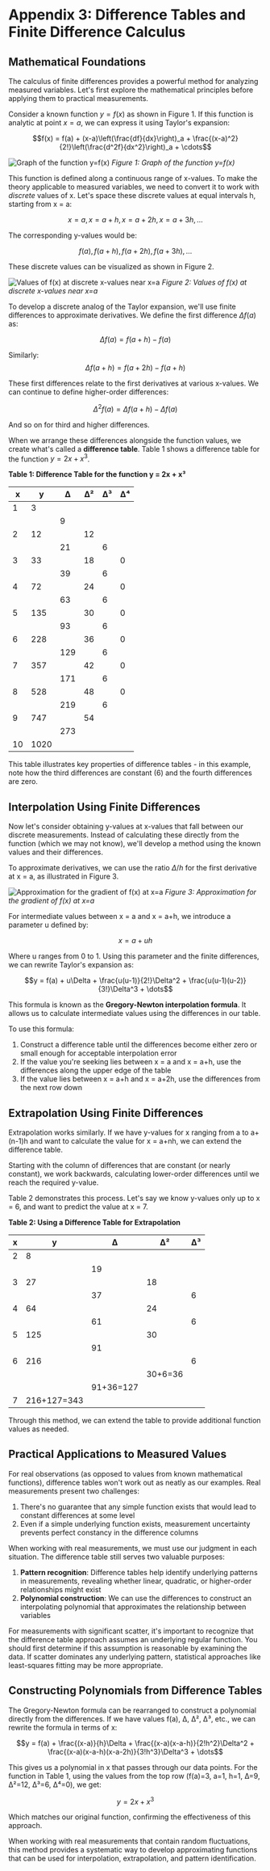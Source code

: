 # Appendix 3: Difference Tables and Finite Difference Calculus

## Mathematical Foundations

The calculus of finite differences provides a powerful method for analyzing measured variables. Let's first explore the mathematical principles before applying them to practical measurements.

Consider a known function $y = f(x)$ as shown in Figure 1. If this function is analytic at point $x = a$, we can express it using Taylor's expansion:

$$f(x) = f(a) + (x-a)\left(\frac{df}{dx}\right)_a + \frac{(x-a)^2}{2!}\left(\frac{d^2f}{dx^2}\right)_a + \cdots$$

![Graph of the function y=f(x)](figures/A3/FigA3_1.png)
*Figure 1: Graph of the function y=f(x)*

This function is defined along a continuous range of x-values. To make the theory applicable to measured variables, we need to convert it to work with *discrete* values of x. Let's space these discrete values at equal intervals h, starting from x = a:

$$x = a, x = a + h, x = a + 2h, x = a + 3h, \dots$$

The corresponding y-values would be:

$$f(a), f(a+h), f(a+2h), f(a+3h), \dots$$

These discrete values can be visualized as shown in Figure 2.

![Values of f(x) at discrete x-values near x=a](figures/A3/FigA3_2.png)
*Figure 2: Values of f(x) at discrete x-values near x=a*

To develop a discrete analog of the Taylor expansion, we'll use finite differences to approximate derivatives. We define the first difference $\Delta f(a)$ as:

$$\Delta f(a) = f(a+h) - f(a)$$

Similarly:
$$\Delta f(a+h) = f(a+2h) - f(a+h)$$

These first differences relate to the first derivatives at various x-values. We can continue to define higher-order differences:

$$\Delta^2 f(a) = \Delta f(a+h) - \Delta f(a)$$

And so on for third and higher differences.

When we arrange these differences alongside the function values, we create what's called a **difference table**. Table 1 shows a difference table for the function $y = 2x + x^3$.

**Table 1: Difference Table for the function y = 2x + x³**

| x | y | Δ | Δ² | Δ³ | Δ⁴ |
|---|---|---|---|---|---|
| 1 | 3 | | | | |
| | | 9 | | | |
| 2 | 12 | | 12 | | |
| | | 21 | | 6 | |
| 3 | 33 | | 18 | | 0 |
| | | 39 | | 6 | |
| 4 | 72 | | 24 | | 0 |
| | | 63 | | 6 | |
| 5 | 135 | | 30 | | 0 |
| | | 93 | | 6 | |
| 6 | 228 | | 36 | | 0 |
| | | 129 | | 6 | |
| 7 | 357 | | 42 | | 0 |
| | | 171 | | 6 | |
| 8 | 528 | | 48 | | 0 |
| | | 219 | | 6 | |
| 9 | 747 | | 54 | | |
| | | 273 | | | |
| 10 | 1020 | | | | |

This table illustrates key properties of difference tables - in this example, note how the third differences are constant (6) and the fourth differences are zero.

## Interpolation Using Finite Differences

Now let's consider obtaining y-values at x-values that fall between our discrete measurements. Instead of calculating these directly from the function (which we may not know), we'll develop a method using the known values and their differences.

To approximate derivatives, we can use the ratio $\Delta/h$ for the first derivative at x = a, as illustrated in Figure 3.

![Approximation for the gradient of f(x) at x=a](figures/A3/FigA3_3.png)
*Figure 3: Approximation for the gradient of f(x) at x=a*

For intermediate values between x = a and x = a+h, we introduce a parameter u defined by:

$$x = a + uh$$

Where u ranges from 0 to 1. Using this parameter and the finite differences, we can rewrite Taylor's expansion as:

$$y = f(a) + u\Delta + \frac{u(u-1)}{2!}\Delta^2 + \frac{u(u-1)(u-2)}{3!}\Delta^3 + \dots$$

This formula is known as the **Gregory-Newton interpolation formula**. It allows us to calculate intermediate values using the differences in our table.

To use this formula:
1. Construct a difference table until the differences become either zero or small enough for acceptable interpolation error
2. If the value you're seeking lies between x = a and x = a+h, use the differences along the upper edge of the table
3. If the value lies between x = a+h and x = a+2h, use the differences from the next row down

## Extrapolation Using Finite Differences

Extrapolation works similarly. If we have y-values for x ranging from a to a+(n-1)h and want to calculate the value for x = a+nh, we can extend the difference table.

Starting with the column of differences that are constant (or nearly constant), we work backwards, calculating lower-order differences until we reach the required y-value. 

Table 2 demonstrates this process. Let's say we know y-values only up to x = 6, and want to predict the value at x = 7.

**Table 2: Using a Difference Table for Extrapolation**

| x | y | Δ | Δ² | Δ³ |
|---|---|---|---|---|
| 2 | 8 | | | |
| | | 19 | | |
| 3 | 27 | | 18 | |
| | | 37 | | 6 |
| 4 | 64 | | 24 | |
| | | 61 | | 6 |
| 5 | 125 | | 30 | |
| | | 91 | | |
| 6 | 216 | | | 6 |
| | | | 30+6=36 | |
| | | 91+36=127 | | |
| 7 | 216+127=343 | | | |

Through this method, we can extend the table to provide additional function values as needed.

## Practical Applications to Measured Values

For real observations (as opposed to values from known mathematical functions), difference tables won't work out as neatly as our examples. Real measurements present two challenges:

1. There's no guarantee that any simple function exists that would lead to constant differences at some level
2. Even if a simple underlying function exists, measurement uncertainty prevents perfect constancy in the difference columns

When working with real measurements, we must use our judgment in each situation. The difference table still serves two valuable purposes:

1. **Pattern recognition**: Difference tables help identify underlying patterns in measurements, revealing whether linear, quadratic, or higher-order relationships might exist
2. **Polynomial construction**: We can use the differences to construct an interpolating polynomial that approximates the relationship between variables

For measurements with significant scatter, it's important to recognize that the difference table approach assumes an underlying regular function. You should first determine if this assumption is reasonable by examining the data. If scatter dominates any underlying pattern, statistical approaches like least-squares fitting may be more appropriate.

## Constructing Polynomials from Difference Tables

The Gregory-Newton formula can be rearranged to construct a polynomial directly from the differences. If we have values f(a), Δ, Δ², Δ³, etc., we can rewrite the formula in terms of x:

$$y = f(a) + \frac{(x-a)}{h}\Delta + \frac{(x-a)(x-a-h)}{2!h^2}\Delta^2 + \frac{(x-a)(x-a-h)(x-a-2h)}{3!h^3}\Delta^3 + \dots$$

This gives us a polynomial in x that passes through our data points. For the function in Table 1, using the values from the top row (f(a)=3, a=1, h=1, Δ=9, Δ²=12, Δ³=6, Δ⁴=0), we get:

$$y = 2x + x^3$$

Which matches our original function, confirming the effectiveness of this approach.

When working with real measurements that contain random fluctuations, this method provides a systematic way to develop approximating functions that can be used for interpolation, extrapolation, and pattern identification.
